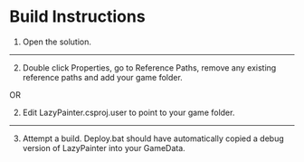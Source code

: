 # Build Instructions

1. Open the solution.

-----------------

2. Double click Properties, go to Reference Paths, remove any existing reference paths and add your game folder.

OR

2. Edit LazyPainter.csproj.user to point to your game folder.

------------------

3. Attempt a build. Deploy.bat should have automatically copied a debug version of LazyPainter into your GameData.

